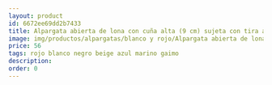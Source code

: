 ```yaml
---
layout: product
id: 6672ee69dd2b7433
title: Alpargata abierta de lona con cuña alta (9 cm) sujeta con tira al talón
image: img/productos/alpargatas/blanco y rojo/Alpargata abierta de lona con cuña alta (9 cm) sujeta con tira al talón=56 =rojo blanco negro beige azul marino gaimo.webp
price: 56 
tags: rojo blanco negro beige azul marino gaimo
description: 
order: 0
---
```

